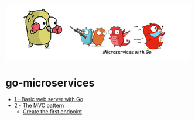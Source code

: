 ![](/assets/microservicesWithGo.png)

# go-microservices

- [1 - Basic web server with Go](/01-introduction)
- [2 - The MVC pattern](/02-mvc)
    - [Create the first endpoint](/02-mvc#getting-the-first-endpoint-active)